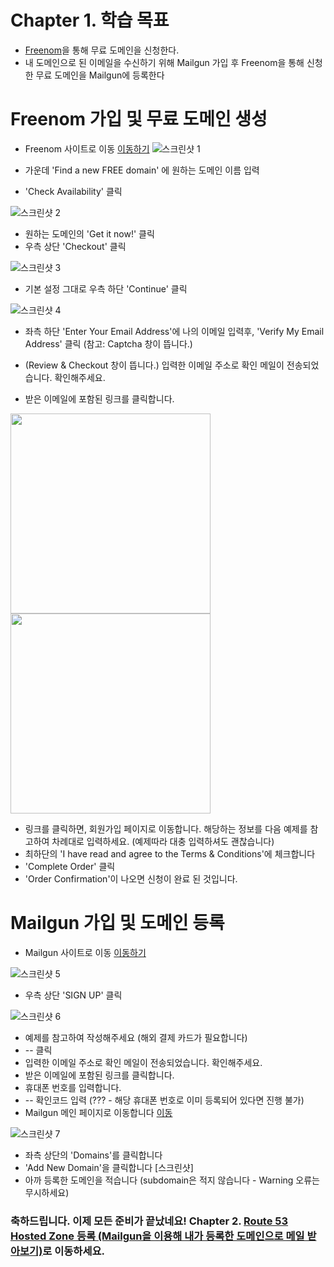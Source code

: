 # Chapter 1. 학습 목표
- [Freenom](http://www.freenom.com/en/index.html?lang=en)을 통해 무료 도메인을 신청한다.
- 내 도메인으로 된 이메일을 수신하기 위해 Mailgun 가입 후 Freenom을 통해 신청한 무료 도메인을 Mailgun에 등록한다

# Freenom 가입 및 무료 도메인 생성

- Freenom 사이트로 이동 [이동하기](http://www.freenom.com/en/index.html?lang=en)
![스크린샷 1](./images/screenshot_2018-02-09_AM_2.39.02.png)

- 가운데 'Find a new FREE domain' 에 원하는 도메인 이름 입력
- 'Check Availability' 클릭

![스크린샷 2](./images/screenshot_2018-02-09_AM_2.40.30.png)

- 원하는 도메인의 'Get it now!' 클릭
- 우측 상단 'Checkout' 클릭

![스크린샷 3](./images/screenshot_2018-02-09_AM_2.40.51.png)

- 기본 설정 그대로 우측 하단 'Continue' 클릭

![스크린샷 4](./images/screenshot_2018-02-09_AM_2.41.45.png)

- 좌측 하단 'Enter Your Email Address'에 나의 이메일 입력후, 'Verify My Email Address' 클릭 (참고: Captcha 창이 뜹니다.)
- (Review & Checkout 창이 뜹니다.) 입력한 이메일 주소로 확인 메일이 전송되었습니다. 확인해주세요.

- 받은 이메일에 포함된 링크를 클릭합니다.
<img src="./images/IMG_0448.PNG" width="320">
<img src="./images/IMG_0449.PNG" width="320">

- 링크를 클릭하면, 회원가입 페이지로 이동합니다. 해당하는 정보를 다음 예제를 참고하여 차례대로 입력하세요. (예제따라 대충 입력하셔도 괜찮습니다)
- 최하단의 'I have read and agree to the Terms & Conditions'에 체크합니다
- 'Complete Order' 클릭
- 'Order Confirmation'이 나오면 신청이 완료 된 것입니다.

# Mailgun 가입 및 도메인 등록
- Mailgun 사이트로 이동 [이동하기](https://www.mailgun.com/)

![스크린샷 5](./images/screenshot_2018-02-09_AM_2.50.07.png)

- 우측 상단 'SIGN UP' 클릭

![스크린샷 6](./images/screenshot_2018-02-09_AM_2.54.22.png)

- 예제를 참고하여 작성해주세요 (해외 결제 카드가 필요합니다)
- -- 클릭
- 입력한 이메일 주소로 확인 메일이 전송되었습니다. 확인해주세요.
- 받은 이메일에 포함된 링크를 클릭합니다.
- 휴대폰 번호를 입력합니다.
- -- 확인코드 입력 (??? - 해당 휴대폰 번호로 이미 등록되어 있다면 진행 불가)
- Mailgun 메인 페이지로 이동합니다 [이동](https://app.mailgun.com/app/dashboard)

![스크린샷 7](./images/screenshot_2018-02-09_AM_3.11.51.png)

- 좌측 상단의 'Domains'를 클릭합니다
- 'Add New Domain'을 클릭합니다
[스크린샷]
- 아까 등록한 도메인을 적습니다 (subdomain은 적지 않습니다 - Warning 오류는 무시하세요)

### 축하드립니다. 이제 모든 준비가 끝났네요! Chapter 2. [Route 53 Hosted Zone 등록 (Mailgun을 이용해 내가 등록한 도메인으로 메일 받아보기)](../2_route53/)로 이동하세요.